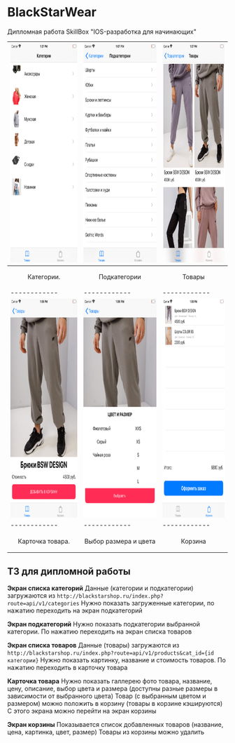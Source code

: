 # BlackStarWear
 Дипломная работа SkillBox "IOS-разработка для начинающих"


| <img height="500" src="https://github.com/muriginvlad/BlackStarWear/raw/master/Screenshots/Screenshot1.png" /> | <img height="500" src="https://github.com/muriginvlad/BlackStarWear/raw/master/Screenshots/Screenshot2.png" /> | <img height="500" src="https://github.com/muriginvlad/BlackStarWear/raw/master/Screenshots/Screenshot3.png" /> |
|------------|------------|------------|
|<p align="center">Категории.</p>|<p align="center">Подкатегории</p>|<p align="center">Товары</p>|
|------------|------------|------------|
| <img height="500" src="https://github.com/muriginvlad/BlackStarWear/raw/master/Screenshots/Screenshot4.png" /> | <img height="500" src="https://github.com/muriginvlad/BlackStarWear/raw/master/Screenshots/Screenshot5.png" /> | <img height="500" src="https://github.com/muriginvlad/BlackStarWear/raw/master/Screenshots/Screenshot6.png" /> |
|------------|------------|------------|
|<p align="center">Карточка товара.</p>|<p align="center">Выбор размера и цвета</p>|<p align="center">Корзина</p>|





ТЗ для дипломной работы
----------------

**Экран списка категорий**
Данные (категории и подкатегории) загружаются из `http://blackstarshop.ru/index.php?route=api/v1/categories`
Нужно показать загруженные категории, по нажатию переходить на экран подкатегорий

**Экран подкатегорий**
Нужно показать подкатегории выбранной категории. По нажатию переходить на экран списка товаров

**Экран списка товаров**
Данные (товары) загружаются из `http://blackstarshop.ru/index.php?route=api/v1/products&cat_id={id категории}`
Нужно показать картинку, название и стоимость товаров. По нажатию переходить в карточку товара

 **Карточка товара**
Нужно показать галлерею фото товара, название, цену, описание, выбор цвета и размера (доступны разные размеры в зависимости от выбранного цвета)
Товар (с выбранным цветом и размером) можно положить в корзину (товары в корзине кэшируются) С этого экрана можно перейти на экран корзины

**Экран корзины**
Показывается список добавленных товаров (название, цена, картинка, цвет, размер) Товары из корзины можно удалить
